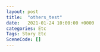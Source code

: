 ```yaml
---
layout: post
title:  "others_test"
date:   2021-01-24 10:00:00 +0000
categories: Etc
Tags: Story Etc
SceneCode: []
---
```

